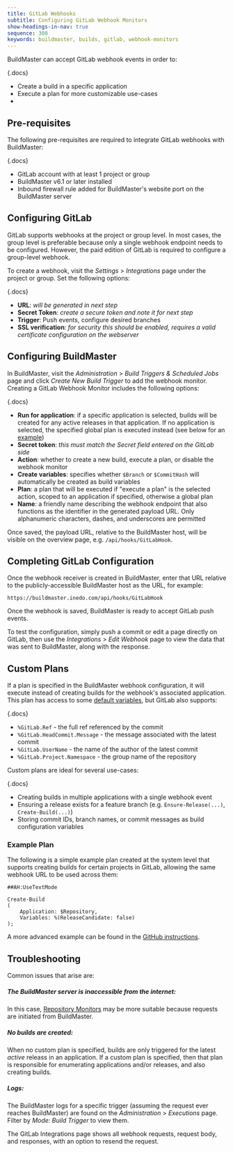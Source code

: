 ```yaml
---
title: GitLab Webhooks
subtitle: Configuring GitLab Webhook Monitors
show-headings-in-nav: true
sequence: 300
keywords: buildmaster, builds, gitlab, webhook-monitors
---
```


BuildMaster can accept GitLab webhook events in order to:
 
{.docs}
 - Create a build in a specific application
 - Execute a plan for more customizable use-cases
 - 
## Pre-requisites

The following pre-requisites are required to integrate GitLab webhooks with BuildMaster:

{.docs}
 - GitLab account with at least 1 project or group
 - BuildMaster v6.1 or later installed
 - Inbound firewall rule added for BuildMaster's website port on the BuildMaster server

## Configuring GitLab

GitLab supports webhooks at the project or group level. In most cases, the group level is preferable because only a single webhook endpoint needs to be configured. However, the paid edition of GitLab is required to configure a group-level webhook.

To create a webhook, visit the *Settings* > *Integrations* page under the project or group. Set the following options:

{.docs}
 - **URL**: *will be generated in next step*
 - **Secret Token**: *create a secure token and note it for next step*
 - **Trigger**: Push events, configure desired branches
 - **SSL verification**: *for security this should be enabled, requires a valid certificate configuration on the webserver*

## Configuring BuildMaster

In BuildMaster, visit the *Administration* > *Build Triggers & Scheduled Jobs* page and click *Create New Build Trigger* to add the webhook monitor. Creating a GitLab Webhook Monitor includes the following options:
 
{.docs}
- **Run for application**: if a specific application is selected, builds will be created for any active releases in that application. If no application is selected, the specified global plan is executed instead (see below for an [example](#example-plan))
 - **Secret token**: *this must match the Secret field entered on the GitLab side*
 - **Action**: whether to create a new build, execute a plan, or disable the webhook monitor
 - **Create variables**: specifies whether `$Branch` or `$CommitHash` will automatically be created as build variables
 - **Plan**: a plan that will be executed if "execute a plan" is the selected action, scoped to an application if specified, otherwise a global plan
 - **Name**: a friendly name describing the webhook endpoint that also functions as the identifier in the generated payload URL. Only alphanumeric characters, dashes, and underscores are permitted

Once saved, the payload URL, relative to the BuildMaster host, will be visible on the overview page, e.g. `/api/hooks/GitLabHook`.

## Completing GitLab Configuration

Once the webhook receiver is created in BuildMaster, enter that URL relative to the publicly-accessible BuildMaster host as the URL, for example:

`https://buildmaster.inedo.com/api/hooks/GitLabHook`

Once the webhook is saved, BuildMaster is ready to accept GitLab push events. 

To test the configuration, simply push a commit or edit a page directly on GitLab, then use the *Integrations* > *Edit Webhook* page to view the data that was sent to BuildMaster, along with the response.

## Custom Plans

If a plan is specified in the BuildMaster webhook configuration, it will execute instead of creating builds for the webhook's associated application. This plan has access to some [default variables](/docs/buildmaster/builds/continuous-integration/build-triggers-and-monitors/repository-monitors#variables), but GitLab also supports:
 
{.docs}
 - `%GitLab.Ref` - the full ref referenced by the commit
 - `%GitLab.HeadCommit.Message` - the message associated with the latest commit
 - `%GitLab.UserName` - the name of the author of the latest commit
 - `%GitLab.Project.Namespace` - the group name of the repository

Custom plans are ideal for several use-cases:
 
{.docs}
 - Creating builds in multiple applications with a single webhook event
 - Ensuring a release exists for a feature branch (e.g. `Ensure-Release(...)`, `Create-Build(...)`)
 - Storing commit IDs, branch names, or commit messages as build configuration variables

### Example Plan

The following is a simple example plan created at the system level that supports creating builds for certain projects in GitLab, allowing the same webhook URL to be used across them:

```
##AH:UseTextMode

Create-Build
(
    Application: $Repository,
    Variables: %(ReleaseCandidate: false)
);
```

A more advanced example can be found in the [GitHub instructions](github-hooks).

## Troubleshooting

Common issues that arise are:

##### The BuildMaster server is inaccessible from the internet:

In this case, [Repository Monitors](/docs/buildmaster/builds/continuous-integration/build-triggers-and-monitors/repository-monitors) may be more suitable because requests are initiated from BuildMaster.

##### No builds are created:

When no custom plan is specified, builds are only triggered for the latest *active* releass in an application. If a custom plan is specified, then that plan is responsible for enumerating applications and/or releases, and also creating builds.

##### Logs:

The BuildMaster logs for a specific trigger (assuming the request ever reaches BuildMaster) are found on the *Administration* > *Executions* page. Filter by *Mode: Build Trigger* to view them.

The GitLab Integrations page shows all webhook requests, request body, and responses, with an option to resend the request.